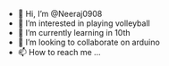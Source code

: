 - 👋 Hi, I’m @Neeraj0908
- 👀 I’m interested in playing volleyball
- 🌱 I’m currently learning in 10th
- 💞️ I’m looking to collaborate on arduino
- 📫 How to reach me ...

<!---
Neeraj0908/Neeraj0908 is a ✨ special ✨ repository because its `README.md` (this file) appears on your GitHub profile.
You can click the Preview link to take a look at your changes.
--->
